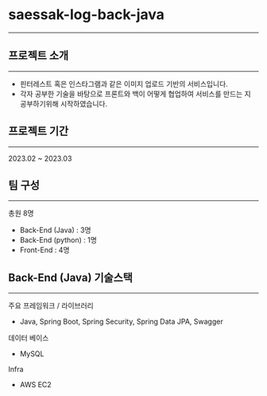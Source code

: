 # saessak-log-back-java

--- 
## 프로젝트 소개

---

- 핀터레스트 혹은 인스타그램과 같은 이미지 업로드 기반의 서비스입니다.
- 각자 공부한 기술을 바탕으로 프론트와 백이 어떻게 협업하여 서비스를 만드는 지 공부하기위해 시작하였습니다.

## 프로젝트 기간

---
2023.02 ~ 2023.03

##  팀 구성

---

총원 8명

- Back-End (Java) : 3명
- Back-End (python) : 1명
- Front-End : 4명

## Back-End (Java) 기술스택

---

주요 프레임워크 / 라이브러리
- Java, Spring Boot, Spring Security, Spring Data JPA, Swagger

데이터 베이스
- MySQL

Infra
- AWS EC2


